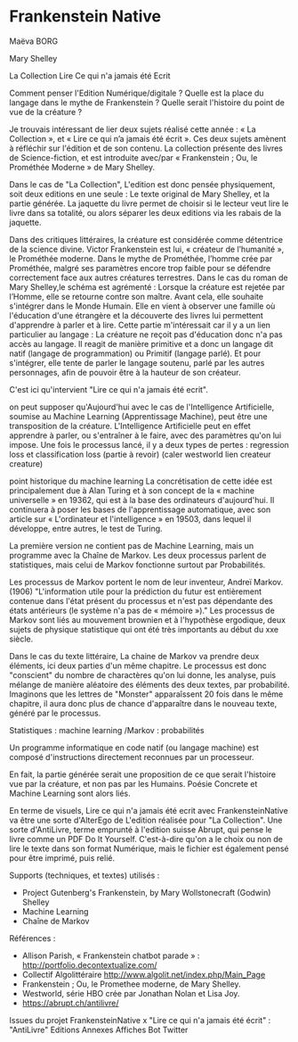 # Frankenstein Native

Maëva BORG

Mary Shelley

La Collection
Lire Ce qui n'a jamais été Ecrit 

Comment penser l'Edition Numérique/digitale ? 
Quelle est la place du langage dans le mythe de Frankenstein ?
Quelle serait l'histoire du point de vue de la créature ? 

Je trouvais intéressant de lier deux sujets réalisé cette année : « La Collection », et « Lire ce qui n’a jamais été écrit ». 
Ces deux sujets amènent à réfléchir sur l'édition et de son contenu. 
La collection présente des livres de Science-fiction, et est introduite avec/par « Frankenstein ; Ou, le Prométhée Moderne » de Mary Shelley. 

Dans le cas de "La Collection", L'edition est donc pensée physiquement, soit deux editions en une seule : Le texte original de Mary Shelley, et la partie générée.
La jaquette du livre permet de choisir si le lecteur veut lire le livre dans sa totalité, ou alors séparer les deux editions via les rabais de la jaquette.

Dans des critiques littéraires, la créature est considérée comme détentrice de la science divine.
Victor Frankenstein est lui, « créateur de l’humanité », le Prométhée moderne. 
Dans le mythe de Prométhée, l’homme crée par Prométhée, malgré ses paramètres encore trop faible pour se défendre correctement
face aux autres créatures terrestres. 
Dans le cas du roman de Mary Shelley,le schéma est agrémenté : Lorsque la créature est rejetée par l’Homme, 
elle se retourne contre son maître. 
Avant cela, elle souhaite s'intégrer dans le Monde Humain. Elle en vient à observer une famille où l'éducation d'une étrangère et la découverte des livres lui permettent d'apprendre à parler et à lire.
Cette partie m'intéressait car il y a un lien particulier au langage : La créature ne reçoit pas d'éducation donc n'a pas accès au langage. Il reagit de manière primitive et a donc un langage dit natif (langage de programmation) ou Primitif (langage parlé). 
Et pour s'intégrer, elle tente de parler le langage soutenu, parlé par les autres personnages, afin de pouvoir être à la hauteur de son créateur. 

C'est ici qu'intervient "Lire ce qui n'a jamais été ecrit".

on peut supposer qu'Aujourd'hui avec le cas de l'Intelligence Artificielle, soumise au Machine Learning (Apprentissage Machine), peut être une transposition de la créature.
L'Intelligence Artificielle peut en effet apprendre à parler, ou s'entraîner à le faire, avec des paramètres qu'on lui impose.
Une fois le processus lancé, il y a deux types de pertes : regression loss et classification loss
(partie à revoir)
(caler westworld lien createur creature)

point historique du machine learning
La concrétisation de cette idée est principalement due à Alan Turing et à son concept de la « machine universelle » en 19362, qui est à la base des ordinateurs d'aujourd'hui. Il continuera à poser les bases de l'apprentissage automatique, avec son article sur « L'ordinateur et l'intelligence » en 19503, dans lequel il développe, entre autres, le test de Turing.


La première version ne contient pas de Machine Learning, mais un programme avec la Chaîne de Markov.
Les deux processus parlent de statistiques, mais celui de Markov fonctionne surtout par Probabilités.

Les processus de Markov portent le nom de leur inventeur, Andreï Markov. (1906)
"L'information utile pour la prédiction du futur est entièrement contenue dans l'état présent du processus et n'est pas dépendante des états antérieurs (le système n'a pas de « mémoire »)."
Les processus de Markov sont liés au mouvement brownien et à l'hypothèse ergodique, deux sujets de physique statistique qui ont été très importants au début du xxe siècle.


Dans le cas du texte littéraire, La chaine de Markov va prendre deux éléments, ici deux parties d'un même chapitre. 
Le processus est donc "conscient" du nombre de charactères qu'on lui donne, les analyse, puis mélange de manière aléatoire des éléments des deux textes, par probabilité.
Imaginons que les lettres de "Monster" apparaîssent 20 fois dans le même chapitre, il aura donc plus de chance d'apparaître dans le nouveau texte, généré par le processus. 

Statistiques : machine learning /Markov : probabilités

Un programme informatique en code natif (ou langage machine) est composé d'instructions directement reconnues par un processeur.

En fait, la partie générée serait une proposition de ce que serait l'histoire vue par la créature, et non pas par les Humains. 
Poésie Concrete et Machine Learning sont alors liés. 


En terme de visuels, Lire ce qui n'a jamais été ecrit avec FrankensteinNative va être une sorte d'AlterEgo de L'edition réalisée
pour "La Collection". Une sorte d'AntiLivre, terme emprunté à l'edition suisse Abrupt, qui pense le livre comme un PDF Do It Yourself. 
C'est-à-dire qu'on a le choix ou non de lire le texte dans son format Numérique, mais le fichier est également pensé pour être imprimé, puis relié. 

Supports (techniques, et textes) utilisés :
- Project Gutenberg's Frankenstein, by Mary Wollstonecraft (Godwin) Shelley 
- Machine Learning
- Chaîne de Markov 

Références :
- Allison Parish, « Frankenstein chatbot parade » : http://portfolio.decontextualize.com/
- Collectif Algolittéraire  http://www.algolit.net/index.php/Main_Page
- Frankenstein ; Ou, le Promethee moderne, de Mary Shelley. 
- Westworld, série HBO crée par Jonathan Nolan et Lisa Joy. 
- https://abrupt.ch/antilivre/

Issues du projet FrankensteinNative x "Lire ce qui n'a jamais été écrit" :
"AntiLivre"
Editions Annexes
Affiches 
Bot Twitter 

